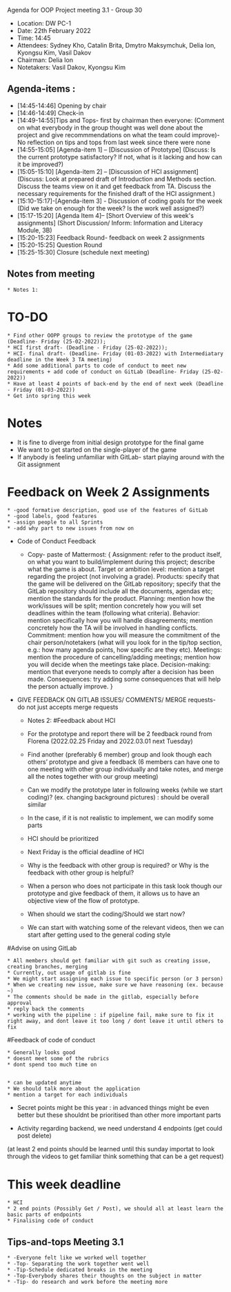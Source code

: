  Agenda for OOP Project meeting 3.1 - Group 30


* Location: DW PC-1
* Date: 22th February 2022
* Time: 14:45
* Attendees: Sydney Kho, Catalin Brita, Dmytro Maksymchuk, Delia Ion, Kyongsu Kim,
Vasil Dakov
* Chairman: Delia Ion
* Notetakers: Vasil Dakov, Kyongsu Kim


## Agenda-items :
* [14:45-14:46] Opening by chair
* [14:46-14:49] Check-in
* [14:49-14:55]Tips and Tops- first by chairman then everyone:
(Comment on what everybody in the group thought was well done about the project and give recommmendations on what the team could improve)- No reflection on tips and tops from last week
since there were none
* [14:55-15:05] [Agenda-item 1] – [Discussion of Prototype]
(Discuss: Is the current prototype satisfactory? If not, what is it lacking and how can it be improved?)
* [15:05-15:10] [Agenda-item 2] – [Discussion of HCI assignment]
(Discuss: Look at prepared draft of Introduction and Methods section. Discuss the teams view on it and get feedback from TA. Discuss the necessary requirements 
for the finished draft of the HCI assignment.)
* [15:10-15:17]-[Agenda-item 3] - Discussion of coding goals for the week
(Did we take on enough for the week? Is the work well assigned?)
* [15:17-15:20] [Agenda Item 4]– [Short Overview of this week's assignments]
(Short Discussion/ Inform: Information and Literacy Module, 3B)
* [15:20-15:23] Feedback Round- feedback on week 2 assignments
* [15:20-15:25] Question Round
* [15:25-15:30] Closure (schedule next meeting)

## Notes from meeting

    * Notes 1:
  
# TO-DO
    * Find other OOPP groups to review the prototype of the game (Deadline- Friday (25-02-2022));
    * HCI first draft- (Deadline - Friday (25-02-2022));
    * HCI- final draft- (Deadline- Friday (01-03-2022) with Intermediatary deadline in the Week 3 TA meeting)
    * Add some additional parts to code of conduct to meet new requirements + add code of conduct on GitLab (Deadline- Friday (25-02-2022))
    * Have at least 4 points of back-end by the end of next week (Deadline - Friday (01-03-2022))
    * Get into spring this week

# Notes
   * It is fine to diverge from initial design prototype for the final game
   * We want to get started on the single-player of the game
   * If anybody is feeling unfamiliar with GitLab- start playing around with the Git assignment

# Feedback on Week 2 Assignments 
    * -good formative description, good use of the features of GitLab
    * -good labels, good features
    * -assign people to all Sprints
    * -add why part to new issues from now on
* Code of Conduct Feedback
    * Copy- paste of Mattermost: 
       { Assignment: refer to the product itself, on what you want to build/implement during this project; describe what the game is about.
    Target or ambition level: mention a target regarding the project (not involving a grade).
    Products: specify that the game will be delivered on the GitLab repository; specify that the GitLab repository should include all the documents, agendas etc; mention the standards for the product.
    Planning: mention how the work/issues will be split; mention concretely how you will set deadlines within the team (following what criteria).
    Behavior: mention specifically how you will handle disagreements; mention concretely how the TA will be involved in handling conflicts.
    Commitment: mention how you will measure the commitment of the chair person/notetakers (what will you look for in the tip/top section, e.g.: how many agenda points, how specific are they etc).
    Meetings: mention the procedure of cancelling/adding meetings; mention how you will decide when the meetings take place.
    Decision-making: mention that everyone needs to comply after a decision has been made.
    Consequences: try adding some consequences that will help the person actually improve.
       }
* GIVE FEEDBACK ON GITLAB ISSUES/ COMMENTS/ MERGE requests- do not just accepts merge requests 

    * Notes 2:
#Feedback about HCI

    * For the prototype and report there will be 2 feedback round from Florena (2022.02.25 Friday and 2022.03.01 next Tuesday)
    * Find another (preferably 6 member) group and look though each others’ prototype and give a feedback (6 members can have one to one meeting with other group individually and take notes, and merge all the notes together with our group meeting)
    * Can we modify the prototype later in following weeks (while we start coding)? (ex. changing background pictures) : should be overall similar
    * In the case, if it is not realistic to implement, we can modify some parts
    * HCI should be prioritized
    * Next Friday is the official deadline of HCI
    * Why is the feedback with other group is required? or Why is the feedback with other group is helpful?
    *   When a person who does not participate in this task look though our prototype and give feedback of them, it allows us to have an objective view of the flow of prototype.

    * When should we start the coding/Should we start now?

    * We can start with watching some of the relevant videos, then we can start after getting used to the general coding style

#Advise on using GitLab

    * All members should get familiar with git such as creating issue, creating branches, merging
    * Currently, out usage of gitlab is fine
    * We might start assigning each issue to specific person (or 3 person)
    * When we creating new issue, make sure we have reasoning (ex. because ~)
    * The comments should be made in the gitlab, especially before approval
    * reply back the comments
    * working with the pipeline : if pipeline fail, make sure to fix it right away, and dont leave it too long / dont leave it until others to fix

#Feedback of code of conduct

    * Generally looks good
    * doesnt meet some of the rubrics
    * dont spend too much time on


    * can be updated anytime
    * We should talk more about the application
    * mention a target for each individuals

* Secret points might be this year : in advanced things might be even better
but these shouldnt be prioritised than other more important parts



* Activity regarding backend, we need understand 4 endpoints (get could post delete)

(at least 2 end points should be learned until this sunday
importat to look through the videos to get familiar
think something that can be a get request)


# This week deadline

    * HCI
    * 2 end points (Possibly Get / Post), we should all at least learn the basic parts of endpoints
    * Finalising code of conduct
        


## Tips-and-tops Meeting 3.1

    * -Everyone felt like we worked well together
    * -Top- Separating the work together went well
    * -Tip-Schedule dedicated breaks in the meeting
    * -Top-Everybody shares their thoughts on the subject in matter
    * -Tip- do research and work before the meeting more
